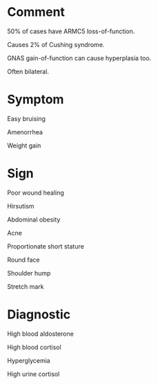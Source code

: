 # Comment

50% of cases have ARMC5 loss-of-function.

Causes 2% of Cushing syndrome.

GNAS gain-of-function can cause hyperplasia too.

Often bilateral.

# Symptom

Easy bruising

Amenorrhea

Weight gain

# Sign

Poor wound healing

Hirsutism

Abdominal obesity

Acne

Proportionate short stature

Round face

Shoulder hump

Stretch mark

# Diagnostic

High blood aldosterone

High blood cortisol

Hyperglycemia

High urine cortisol
